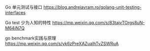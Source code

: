 Go 单元测试与接口 https://blog.andreiavram.ro/golang-unit-testing-interfaces

Go test 少为人知的特性 https://mp.weixin.qq.com/s/83tajvTOrgs8uN-M64iN7Q

go benchmark实践与原理 https://mp.weixin.qq.com/s/yk6zPreXAZualhTvZSWRuA
